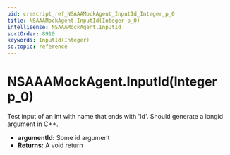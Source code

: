 ```yaml
---
uid: crmscript_ref_NSAAAMockAgent_InputId_Integer_p_0
title: NSAAAMockAgent.InputId(Integer p_0)
intellisense: NSAAAMockAgent.InputId
sortOrder: 8910
keywords: InputId(Integer)
so.topic: reference
---
```


# NSAAAMockAgent.InputId(Integer p_0)

Test input of an int with name that ends with 'Id'. Should generate a longid argument in C++.

* **argumentId:** Some id argument
* **Returns:** A void return

